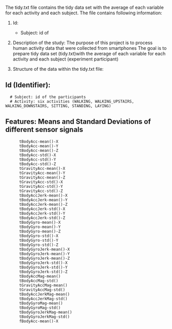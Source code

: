 The tidy.txt file contains the tidy data set with the average of each variable for each activity and each subject.
The file contains following information:
1. Id: 
    - Subject: id of 
    
1. Description of the study: 
  The purpose of this project is to process human activity data that were collected from smartphones 
  The goal is to prepare tidy data set (tidy.txt)with the average of each variable for each activity 
  and each subject (experiment participant)

2. Structure of the data within the tidy.txt file: 
  ## Id (Identifier): 
      # Subject: id of the participants
      # Activity: six activities (WALKING, WALKING_UPSTAIRS, WALKING_DOWNSTAIRS, SITTING, STANDING, LAYING)
  ## Features: Means and Standard Deviations of different sensor signals
          tBodyAcc-mean()-X 
          tBodyAcc-mean()-Y 
          tBodyAcc-mean()-Z 
          tBodyAcc-std()-X 
          tBodyAcc-std()-Y 
          tBodyAcc-std()-Z 
          tGravityAcc-mean()-X 
          tGravityAcc-mean()-Y 
          tGravityAcc-mean()-Z 
          tGravityAcc-std()-X 
          tGravityAcc-std()-Y 
          tGravityAcc-std()-Z 
          tBodyAccJerk-mean()-X 
          tBodyAccJerk-mean()-Y 
          tBodyAccJerk-mean()-Z 
          tBodyAccJerk-std()-X 
          tBodyAccJerk-std()-Y 
          tBodyAccJerk-std()-Z 
          tBodyGyro-mean()-X 
          tBodyGyro-mean()-Y 
          tBodyGyro-mean()-Z 
          tBodyGyro-std()-X 
          tBodyGyro-std()-Y 
          tBodyGyro-std()-Z 
          tBodyGyroJerk-mean()-X 
          tBodyGyroJerk-mean()-Y 
          tBodyGyroJerk-mean()-Z 
          tBodyGyroJerk-std()-X 
          tBodyGyroJerk-std()-Y 
          tBodyGyroJerk-std()-Z 
          tBodyAccMag-mean() 
          tBodyAccMag-std() 
          tGravityAccMag-mean() 
          tGravityAccMag-std() 
          tBodyAccJerkMag-mean() 
          tBodyAccJerkMag-std() 
          tBodyGyroMag-mean() 
          tBodyGyroMag-std() 
          tBodyGyroJerkMag-mean() 
          tBodyGyroJerkMag-std() 
          fBodyAcc-mean()-X 
